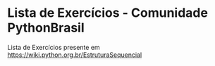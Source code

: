 # Lista de Exercícios - Comunidade PythonBrasil
Lista de Exercícios presente em https://wiki.python.org.br/EstruturaSequencial

